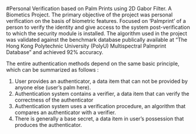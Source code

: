#Personal Verification based on Palm Prints using 2D Gabor Filter. 
A Biometics Project. The primary objective of the project was personal verification on the basis of biometric features. 
Focused on ‘Palmprint’ of a person to verify the identity and give access to the system post-verification to which the 
security module is installed. The algorithm used in the project was validated against the benchmark database publically 
available at “The Hong Kong Polytechnic University (PolyU) Multispectral Palmprint Database” and achieved 92% accuracy.


The entire authentication methods depend on the same basic principle, which can be summarized as follows :
1) User provides an authenticator, a data item that can not be provided by anyone else (user’s palm here).
2) Authentication system contains a verifier, a data item that can verify the correctness of the authenticator
3) Authentication system uses a verification procedure, an algorithm that compares an authenticator with a verifier.
4) There is generally a base secret, a data item in user’s possession that	produces the authenticator.

